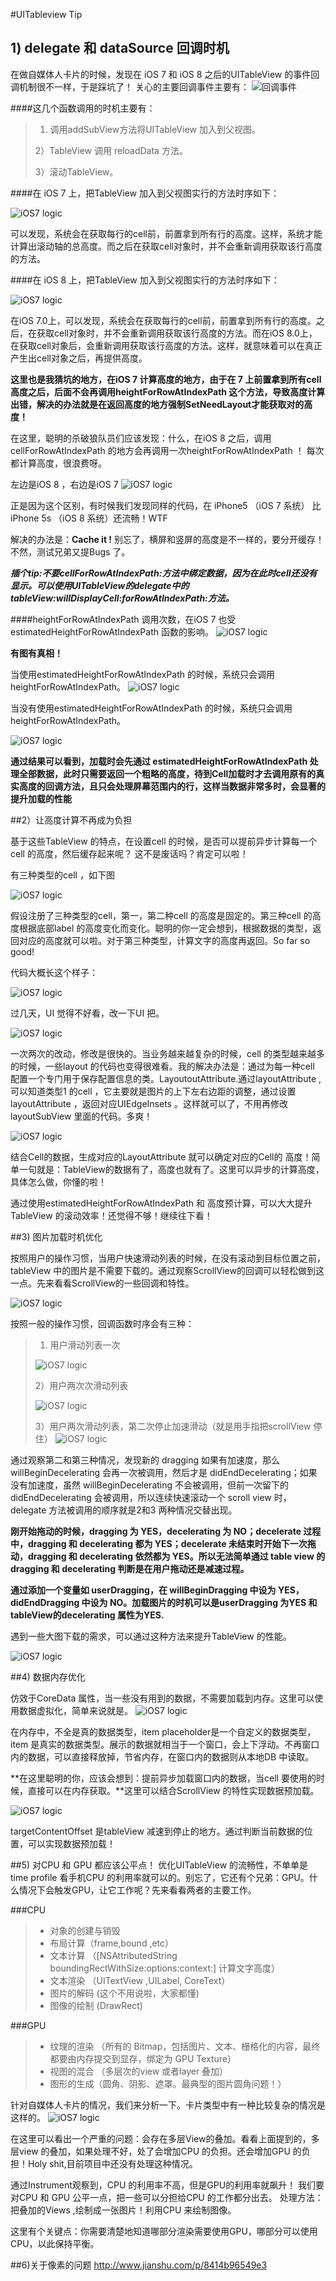 #UITableview Tip



## 1) delegate 和 dataSource 回调时机

在做自媒体人卡片的时候，发现在 iOS 7 和 iOS 8 之后的UITableView 的事件回调机制很不一样，于是踩坑了！
关心的主要回调事件主要有：
![回调事件](./2.png)

####这几个函数调用的时机主要有：
>1) 调用addSubView方法将UITableView 加入到父视图。
>
>2）TableView 调用 reloadData 方法。
>
>3）滚动TableView。


####在 iOS 7 上，把TableView 加入到父视图实行的方法时序如下：

![iOS7 logic](./1.png)


可以发现，系统会在获取每行的cell前，前置拿到所有行的高度。这样，系统才能计算出滚动轴的总高度。而之后在获取cell对象时，并不会重新调用获取该行高度的方法。

####在 iOS 8 上，把TableView 加入到父视图实行的方法时序如下：

![iOS7 logic](./3.png)


在iOS 7.0上，可以发现，系统会在获取每行的cell前，前置拿到所有行的高度。之后，在获取cell对象时，并不会重新调用获取该行高度的方法。而在iOS 8.0上，在获取cell对象后，会重新调用获取该行高度的方法。这样，就意味着可以在真正产生出cell对象之后，再提供高度。

**这里也是我猜坑的地方，在iOS 7 计算高度的地方，由于在 7 上前置拿到所有cell 高度之后，后面不会再调用heightForRowAtIndexPath 这个方法，导致高度计算出错，解决的办法就是在返回高度的地方强制SetNeedLayout才能获取对的高度！**


在这里，聪明的杀破狼队员们应该发现：什么，在iOS 8 之后，调用cellForRowAtIndexPath 的地方会再调用一次heightForRowAtIndexPath ！ 每次都计算高度，很浪费呀。

左边是iOS 8 ，右边是iOS 7
![iOS7 logic](./4.png)

正是因为这个区别，有时候我们发现同样的代码，在 iPhone5 （iOS 7 系统） 比 iPhone 5s （iOS 8 系统）还流畅！WTF

解决的办法是：**Cache it !** 别忘了，横屏和竖屏的高度是不一样的，要分开缓存！不然，测试兄弟又提Bugs 了。

***插个tip:不要cellForRowAtIndexPath:方法中绑定数据，因为在此时cell还没有显示。可以使用UITableView的delegate中的tableView:willDisplayCell:forRowAtIndexPath:方法。***

####heightForRowAtIndexPath 调用次数，在iOS 7 也受estimatedHeightForRowAtIndexPath 函数的影响。
![iOS7 logic](./5.png)

**有图有真相！**
 
当使用estimatedHeightForRowAtIndexPath 的时候，系统只会调用heightForRowAtIndexPath。
![iOS7 logic](./6.png)

当没有使用estimatedHeightForRowAtIndexPath 的时候，系统只会调用heightForRowAtIndexPath。

![iOS7 logic](./7.png)

**通过结果可以看到，加载时会先通过 estimatedHeightForRowAtIndexPath 处理全部数据，此时只需要返回一个粗略的高度，待到Cell加载时才去调用原有的真实高度的回调方法，且只会处理屏幕范围内的行，这样当数据非常多时，会显著的提升加载的性能**

##2）让高度计算不再成为负担


基于这些TableView 的特点，在设置cell 的时候，是否可以提前异步计算每一个cell 的高度，然后缓存起来呢？
这不是废话吗？肯定可以啦！


有三种类型的cell ，如下图

![iOS7 logic](./8.png)

假设注册了三种类型的cell，第一，第二种cell 的高度是固定的。第三种cell 的高度根据底部label 的高度变化而变化。聪明的你一定会想到，根据数据的类型，返回对应的高度就可以啦。对于第三种类型，计算文字的高度再返回。So far so good!


代码大概长这个样子：

![iOS7 logic](./9.png)


过几天，UI 觉得不好看，改一下UI 把。

![iOS7 logic](./10.png)

一次两次的改动，修改是很快的。当业务越来越复杂的时候，cell 的类型越来越多的时候，一些layout 的代码也变得很难看。我的解决办法是：通过为每一种cell 配置一个专门用于保存配置信息的类。LayoutoutAttribute.通过layoutAttribute ,可以知道类型1 的cell ，它主要就是图片的上下左右边距的调整，通过设置layoutAttribute ，返回对应UIEdgeInsets 。这样就可以了，不用再修改layoutSubView 里面的代码。多爽！

![iOS7 logic](./11.png)


结合Cell的数据，生成对应的LayoutAttribute 就可以确定对应的Cell的 高度！简单一句就是：TableView的数据有了，高度也就有了。这里可以异步的计算高度，具体怎么做，你懂的啦！

通过使用estimatedHeightForRowAtIndexPath 和 高度预计算，可以大大提升TableView  的滚动效率！还觉得不够！继续往下看！

##3) 图片加载时机优化

按照用户的操作习惯，当用户快速滑动列表的时候，在没有滚动到目标位置之前，tableView 中的图片是不需要下载的。通过观察ScrollView的回调可以轻松做到这一点。先来看看ScrollView的一些回调和特性。

![iOS7 logic](./12.png)

按照一般的操作习惯，回调函数时序会有三种：
>1) 用户滑动列表一次
>
>![iOS7 logic](./13.png)
>
>2）用户两次次滑动列表
>
>![iOS7 logic](./14.png)
>
>3）用户两次滑动列表，第二次停止加速滑动（就是用手指把scrollView 停住）
>![iOS7 logic](./15.png)
>

通过观察第二和第三种情况，发现新的 dragging 如果有加速度，那么 willBeginDecelerating 会再一次被调用，然后才是 didEndDecelerating；如果没有加速度，虽然 willBeginDecelerating 不会被调用，但前一次留下的 didEndDecelerating 会被调用，所以连续快速滚动一个 scroll view 时，delegate 方法被调用的顺序就是2和3 两种情况交替出现。

**刚开始拖动的时候，dragging 为 YES，decelerating 为 NO；decelerate 过程中，dragging 和 decelerating 都为 YES；decelerate 未结束时开始下一次拖动，dragging 和 decelerating 依然都为 YES。所以无法简单通过 table view 的 dragging 和 decelerating 判断是在用户拖动还是减速过程。**

**通过添加一个变量如 userDragging，在 willBeginDragging 中设为 YES，didEndDragging 中设为 NO。加载图片的时机可以是userDragging 为YES 和 tableView的decelerating 属性为YES.**

遇到一些大图下载的需求，可以通过这种方法来提升TableView 的性能。

![iOS7 logic](./16.png)

##4) 数据内存优化

仿效于CoreData 属性，当一些没有用到的数据，不需要加载到内存。这里可以使用数据虚拟化，简单来说就是。
![iOS7 logic](./17.png)

在内存中，不全是真的数据类型，item placeholder是一个自定义的数据类型，item 是真实的数据类型。展示的数据就相当于一个窗口，会上下浮动。不再窗口内的数据，可以直接释放掉，节省内存，在窗口内的数据则从本地DB 中读取。

**在这里聪明的你，应该会想到：提前异步加载窗口内的数据，当cell 要使用的时候，直接可以在内存获取。**这里可以结合ScrollView 的特性实现数据预加载。

![iOS7 logic](./18.png)

targetContentOffset 是tableView 减速到停止的地方。通过判断当前数据的位置，可以实现数据预加载！

##5) 对CPU 和 GPU 都应该公平点！
优化UITableView 的流畅性，不单单是time profile 看手机CPU 的利用率就可以的。别忘了，它还有个兄弟：GPU。什么情况下会触发GPU，让它工作呢？先来看看两者的主要工作。

###CPU
> * 对象的创建与销毁
> * 布局计算（frame,bound ,etc）
> * 文本计算 （[NSAttributedString boundingRectWithSize:options:context:] 计算文字高度）
> * 文本渲染 （UITextView ,UILabel, CoreText）
> * 图片的解码 (这个不用说啦，大家都懂)
> * 图像的绘制 (DrawRect)


###GPU
> * 纹理的渲染  （所有的 Bitmap，包括图片、文本、栅格化的内容，最终都要由内存提交到显存，绑定为 GPU Texture）
> * 视图的混合 （多层次的view 或者layer 叠加）
> * 图形的生成（圆角、阴影、遮罩。最典型的图片圆角问题！）

针对自媒体人卡片的情况，我们来分析一下。卡片类型中有一种比较复杂的情况是这样的。
![iOS7 logic](./19.png)
 
 在这里可以看出一个严重的问题：会存在多层View的叠加。看看上面提到的，多层view 的叠加，如果处理不好，处了会增加CPU 的负担。还会增加GPU 的负担！Holy shit,目前项目中还没有处理这种情况。
 
通过Instrument观察到，CPU 的利用率不高，但是GPU的利用率就飙升！ 我们要对CPU 和 GPU 公平一点，把一些可以分担给CPU 的工作都分出去。
处理方法：把叠加的Views ,绘制成一张图片！利用CPU 来绘制图像。

这里有个关键点：你需要清楚地知道哪部分渲染需要使用GPU，哪部分可以使用CPU，以此保持平衡。


##6)关于像素的问题
http://www.jianshu.com/p/8414b96549e3